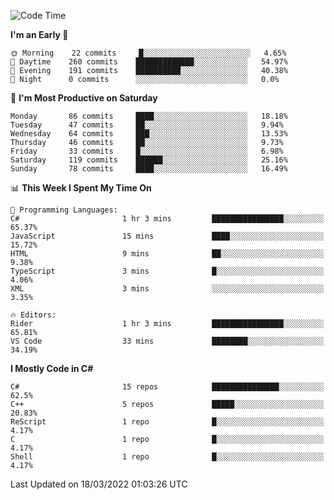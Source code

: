 <!--START_SECTION:waka-->
![Code Time](http://img.shields.io/badge/Code%20Time-759%20hrs%2059%20mins-blue)

**I'm an Early 🐤** 

```text
🌞 Morning    22 commits     █░░░░░░░░░░░░░░░░░░░░░░░░   4.65% 
🌆 Daytime    260 commits    █████████████░░░░░░░░░░░░   54.97% 
🌃 Evening    191 commits    ██████████░░░░░░░░░░░░░░░   40.38% 
🌙 Night      0 commits      ░░░░░░░░░░░░░░░░░░░░░░░░░   0.0%

```
📅 **I'm Most Productive on Saturday** 

```text
Monday       86 commits     ████░░░░░░░░░░░░░░░░░░░░░   18.18% 
Tuesday      47 commits     ██░░░░░░░░░░░░░░░░░░░░░░░   9.94% 
Wednesday    64 commits     ███░░░░░░░░░░░░░░░░░░░░░░   13.53% 
Thursday     46 commits     ██░░░░░░░░░░░░░░░░░░░░░░░   9.73% 
Friday       33 commits     █░░░░░░░░░░░░░░░░░░░░░░░░   6.98% 
Saturday     119 commits    ██████░░░░░░░░░░░░░░░░░░░   25.16% 
Sunday       78 commits     ████░░░░░░░░░░░░░░░░░░░░░   16.49%

```


📊 **This Week I Spent My Time On** 

```text
💬 Programming Languages: 
C#                       1 hr 3 mins         ████████████████░░░░░░░░░   65.37% 
JavaScript               15 mins             ████░░░░░░░░░░░░░░░░░░░░░   15.72% 
HTML                     9 mins              ██░░░░░░░░░░░░░░░░░░░░░░░   9.38% 
TypeScript               3 mins              █░░░░░░░░░░░░░░░░░░░░░░░░   4.06% 
XML                      3 mins              ░░░░░░░░░░░░░░░░░░░░░░░░░   3.35%

🔥 Editors: 
Rider                    1 hr 3 mins         ████████████████░░░░░░░░░   65.81% 
VS Code                  33 mins             ████████░░░░░░░░░░░░░░░░░   34.19%

```

**I Mostly Code in C#** 

```text
C#                       15 repos            ███████████████░░░░░░░░░░   62.5% 
C++                      5 repos             █████░░░░░░░░░░░░░░░░░░░░   20.83% 
ReScript                 1 repo              █░░░░░░░░░░░░░░░░░░░░░░░░   4.17% 
C                        1 repo              █░░░░░░░░░░░░░░░░░░░░░░░░   4.17% 
Shell                    1 repo              █░░░░░░░░░░░░░░░░░░░░░░░░   4.17%

```



 Last Updated on 18/03/2022 01:03:26 UTC
<!--END_SECTION:waka-->
